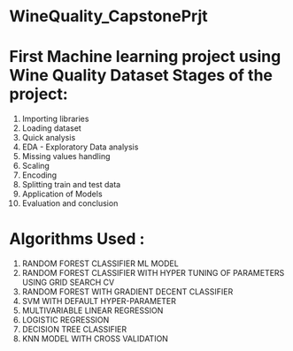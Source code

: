 # WineQuality_CapstonePrjt

First Machine learning project using Wine Quality Dataset
Stages of the project:
==================
1. Importing libraries
2. Loading dataset
3. Quick analysis
4. EDA - Exploratory Data analysis
5. Missing values handling
6. Scaling
7. Encoding
8. Splitting train and test data
9. Application of Models
10. Evaluation and conclusion

Algorithms Used : 
===============
1. RANDOM FOREST CLASSIFIER ML MODEL 
2. RANDOM FOREST CLASSIFIER WITH HYPER TUNING OF PARAMETERS USING GRID SEARCH CV
3. RANDOM FOREST WITH GRADIENT DECENT CLASSIFIER
4. SVM WITH DEFAULT HYPER-PARAMETER
5. MULTIVARIABLE LINEAR REGRESSION
6. LOGISTIC REGRESSION
7. DECISION TREE CLASSIFIER
8. KNN MODEL WITH CROSS VALIDATION

